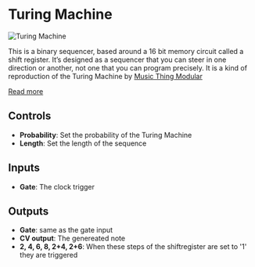 # Turing Machine

![Turing Machine](../images/turing-machine.png)

This is a binary sequencer, based around a 16 bit memory circuit called a shift register. It’s designed as a sequencer that you can steer in one direction or another, not one that you can program precisely. It is a kind of reproduction of the Turing Machine by [Music Thing Modular](https://musicthing.co.uk/)

[Read more](https://musicthing.co.uk/pages/turing.html)

## Controls

* **Probability**: Set the probability of the Turing Machine
* **Length**: Set the length of the sequence

## Inputs

* **Gate**: The clock trigger

## Outputs

* **Gate**: same as the gate input
* **CV output**: The genereated note
* **2, 4, 6, 8, 2+4, 2+6**: When these steps of the shiftregister are set to '1' they are triggered
